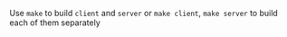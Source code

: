 Use `make` to build `client` and `server` or `make client`, `make server` to build each of them separately
